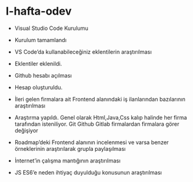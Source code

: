 # I-hafta-odev

- Visual Studio Code Kurulumu
- Kurulum tamamlandı

- VS Code’da kullanabileceğiniz eklentilerin araştırılması
- Eklentiler eklenildi.

-  Github hesabı açılması
-  Hesap oluşturuldu.

-  İleri gelen firmalara ait Frontend alanındaki iş ilanlarından bazılarının araştırılması
-  Araştırma yapıldı. Genel olarak Html,Java,Css kalıp halinde her firma tarafından isteniliyor. Git Github Gitlab firmalardan firmalara görer değişiyor

-	Roadmap’deki Frontend alanının incelenmesi ve varsa benzer örneklerinin araştırılarak grupla paylaşılması

-	İnternet’in çalışma mantığının araştırılması

-	JS ES6’e neden ihtiyaç duyulduğu konusunun araştırılması
